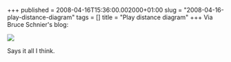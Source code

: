+++
published = 2008-04-16T15:36:00.002000+01:00
slug = "2008-04-16-play-distance-diagram"
tags = []
title = "Play distance diagram"
+++
Via Bruce Schnier's blog:  
  
[![](../images/thumbnails/2008-04-16-play-distance-diagram-playgraphicDM1406_736x800.jpg)](../images/2008-04-16-play-distance-diagram-playgraphicDM1406_736x800.jpg)  
  
Says it all I think.
